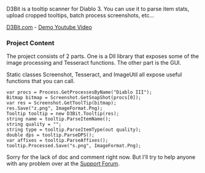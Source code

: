 D3Bit is a tooltip scanner for Diablo 3. You can use it to parse item stats, upload cropped tooltips, batch process screenshots, etc...

[D3Bit.com](http://d3bit.com/) - [Demo Youtube Video](http://www.youtube.com/watch?v=-mVm4cAsURk)

### Project Content

The project consists of 2 parts. One is a Dll library that exposes some of the image processing and Tesseract functions. The other part is the GUI.

Static classes Screenshot, Tesseract, and ImageUtil all expose useful functions that you can call.


    var procs = Process.GetProcessesByName("Diablo III");
    Bitmap bitmap = Screenshot.GetSnapShot(procs[0]);
    var res = Screenshot.GetToolTip(bitmap);
    res.Save("z.png", ImageFormat.Png);
    Tooltip tooltip = new D3Bit.Tooltip(res);
    string name = tooltip.ParseItemName();
    string quality = "";
    string type = tooltip.ParseItemType(out quality);
    double dps = tooltip.ParseDPS();
    var affixes = tooltip.ParseAffixes();
    tooltip.Processed.Save("s.png", ImageFormat.Png);

Sorry for the lack of doc and comment right now. But I'll try to help anyone with any problem over at the [Support Forum](http://d3bit.com/discuss/support/).